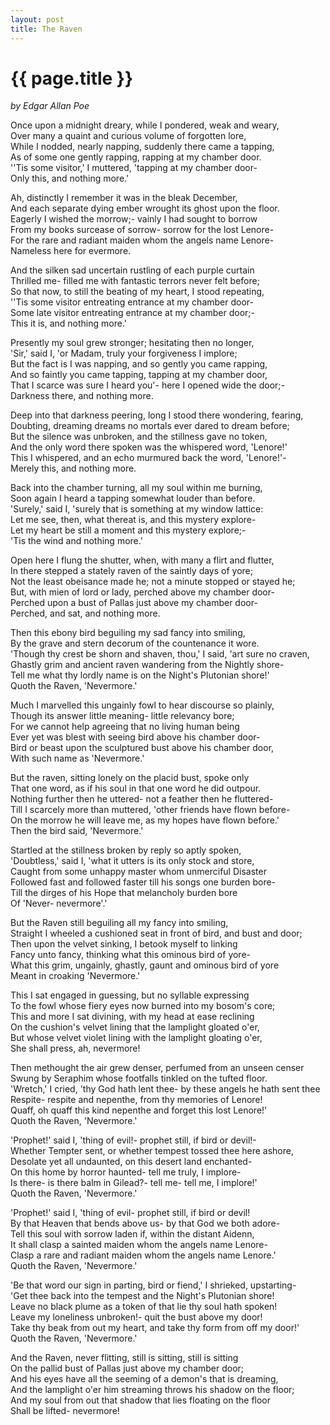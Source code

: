 ```yaml
---  
layout: post  
title: The Raven  
---  
```

  
# {{ page.title }}  
  
_by Edgar Allan Poe_  
  
  
Once upon a midnight dreary, while I pondered, weak and weary,  
Over many a quaint and curious volume of forgotten lore,  
While I nodded, nearly napping, suddenly there came a tapping,  
As of some one gently rapping, rapping at my chamber door.  
''Tis some visitor,' I muttered, 'tapping at my chamber door\-  
Only this, and nothing more.'  
  
Ah, distinctly I remember it was in the bleak December,  
And each separate dying ember wrought its ghost upon the floor.  
Eagerly I wished the morrow;\- vainly I had sought to borrow  
From my books surcease of sorrow\- sorrow for the lost Lenore\-  
For the rare and radiant maiden whom the angels name Lenore\-  
Nameless here for evermore.  
  
And the silken sad uncertain rustling of each purple curtain  
Thrilled me\- filled me with fantastic terrors never felt before;  
So that now, to still the beating of my heart, I stood repeating,  
''Tis some visitor entreating entrance at my chamber door\-  
Some late visitor entreating entrance at my chamber door;\-  
This it is, and nothing more.'  
  
Presently my soul grew stronger; hesitating then no longer,  
'Sir,' said I, 'or Madam, truly your forgiveness I implore;  
But the fact is I was napping, and so gently you came rapping,  
And so faintly you came tapping, tapping at my chamber door,  
That I scarce was sure I heard you'\- here I opened wide the door;\-  
Darkness there, and nothing more.  
  
Deep into that darkness peering, long I stood there wondering, fearing,  
Doubting, dreaming dreams no mortals ever dared to dream before;  
But the silence was unbroken, and the stillness gave no token,  
And the only word there spoken was the whispered word, 'Lenore!'  
This I whispered, and an echo murmured back the word, 'Lenore!'\-  
Merely this, and nothing more.  
  
Back into the chamber turning, all my soul within me burning,  
Soon again I heard a tapping somewhat louder than before.  
'Surely,' said I, 'surely that is something at my window lattice:  
Let me see, then, what thereat is, and this mystery explore\-  
Let my heart be still a moment and this mystery explore;\-  
'Tis the wind and nothing more.'  
  
Open here I flung the shutter, when, with many a flirt and flutter,  
In there stepped a stately raven of the saintly days of yore;  
Not the least obeisance made he; not a minute stopped or stayed he;  
But, with mien of lord or lady, perched above my chamber door\-  
Perched upon a bust of Pallas just above my chamber door\-  
Perched, and sat, and nothing more.  
  
Then this ebony bird beguiling my sad fancy into smiling,  
By the grave and stern decorum of the countenance it wore.  
'Though thy crest be shorn and shaven, thou,' I said, 'art sure no craven,  
Ghastly grim and ancient raven wandering from the Nightly shore\-  
Tell me what thy lordly name is on the Night's Plutonian shore!'  
Quoth the Raven, 'Nevermore.'  
  
Much I marvelled this ungainly fowl to hear discourse so plainly,  
Though its answer little meaning\- little relevancy bore;  
For we cannot help agreeing that no living human being  
Ever yet was blest with seeing bird above his chamber door\-  
Bird or beast upon the sculptured bust above his chamber door,  
With such name as 'Nevermore.'  
  
But the raven, sitting lonely on the placid bust, spoke only  
That one word, as if his soul in that one word he did outpour.  
Nothing further then he uttered\- not a feather then he fluttered\-  
Till I scarcely more than muttered, 'other friends have flown before\-  
On the morrow he will leave me, as my hopes have flown before.'  
Then the bird said, 'Nevermore.'  
  
Startled at the stillness broken by reply so aptly spoken,  
'Doubtless,' said I, 'what it utters is its only stock and store,  
Caught from some unhappy master whom unmerciful Disaster  
Followed fast and followed faster till his songs one burden bore\-  
Till the dirges of his Hope that melancholy burden bore  
Of 'Never\- nevermore'.'  
  
But the Raven still beguiling all my fancy into smiling,  
Straight I wheeled a cushioned seat in front of bird, and bust and door;  
Then upon the velvet sinking, I betook myself to linking  
Fancy unto fancy, thinking what this ominous bird of yore\-  
What this grim, ungainly, ghastly, gaunt and ominous bird of yore  
Meant in croaking 'Nevermore.'  
  
This I sat engaged in guessing, but no syllable expressing  
To the fowl whose fiery eyes now burned into my bosom's core;  
This and more I sat divining, with my head at ease reclining  
On the cushion's velvet lining that the lamplight gloated o'er,  
But whose velvet violet lining with the lamplight gloating o'er,  
She shall press, ah, nevermore!  
  
Then methought the air grew denser, perfumed from an unseen censer  
Swung by Seraphim whose footfalls tinkled on the tufted floor.  
'Wretch,' I cried, 'thy God hath lent thee\- by these angels he hath sent thee  
Respite\- respite and nepenthe, from thy memories of Lenore!  
Quaff, oh quaff this kind nepenthe and forget this lost Lenore!'  
Quoth the Raven, 'Nevermore.'  
  
'Prophet!' said I, 'thing of evil!\- prophet still, if bird or devil!\-  
Whether Tempter sent, or whether tempest tossed thee here ashore,  
Desolate yet all undaunted, on this desert land enchanted\-  
On this home by horror haunted\- tell me truly, I implore\-  
Is there\- is there balm in Gilead?\- tell me\- tell me, I implore!'  
Quoth the Raven, 'Nevermore.'  
  
'Prophet!' said I, 'thing of evil\- prophet still, if bird or devil!  
By that Heaven that bends above us\- by that God we both adore\-  
Tell this soul with sorrow laden if, within the distant Aidenn,  
It shall clasp a sainted maiden whom the angels name Lenore\-  
Clasp a rare and radiant maiden whom the angels name Lenore.'  
Quoth the Raven, 'Nevermore.'  
  
'Be that word our sign in parting, bird or fiend,' I shrieked, upstarting\-  
'Get thee back into the tempest and the Night's Plutonian shore!  
Leave no black plume as a token of that lie thy soul hath spoken!  
Leave my loneliness unbroken!\- quit the bust above my door!  
Take thy beak from out my heart, and take thy form from off my door!'  
Quoth the Raven, 'Nevermore.'  
  
And the Raven, never flitting, still is sitting, still is sitting  
On the pallid bust of Pallas just above my chamber door;  
And his eyes have all the seeming of a demon's that is dreaming,  
And the lamplight o'er him streaming throws his shadow on the floor;  
And my soul from out that shadow that lies floating on the floor  
Shall be lifted\- nevermore! 